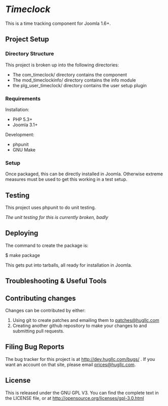 # _Timeclock_

This is a time tracking component for Joomla 1.6+.

## Project Setup

### Directory Structure
This project is broken up into the following directories:

- The com_timeclock/ directory contains the component
- The mod_timeclockinfo/ directory contains the info module
- the plg_user_timeclock/ directory contains the user setup plugin

### Requirements
Installation:
- PHP 5.3+
- Joomla 3.1+

Development:
- phpunit
- GNU Make

### Setup

Once packaged, this can be directly installed in Joomla.  Otherwise extreme measures
must be used to get this working in a test setup.

## Testing
This project uses phpunit to do unit testing.

_The unit testing for this is currently broken, badly_

## Deploying

The command to create the package is:

 $ make package

This gets put into tarballs, all ready for installation in Joomla.

## Troubleshooting & Useful Tools



## Contributing changes

Changes can be contributed by either:

1. Using git to create patches and emailing them to patches@hugllc.com
2. Creating another github repository to make your changes to and submitting pull requests.

## Filing Bug Reports
The bug tracker for this project is at http://dev.hugllc.com/bugs/ .  If you want an
account on that site, please email prices@hugllc.com.

## License
This is released under the GNU GPL V3.  You can find the complete text in the
LICENSE file, or at http://opensource.org/licenses/gpl-3.0.html